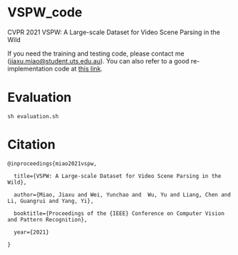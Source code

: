 # VSPW_code
CVPR 2021 VSPW: A Large-scale Dataset for Video Scene Parsing in the Wild


If you need the training and testing code, please contact me (jiaxu.miao@student.uts.edu.au).
You can also refer to a good re-implementation code at [this link](https://github.com/sssdddwww2/CVPR2021_VSPW_Implement).


# Evaluation

```
sh evaluation.sh
```



# Citation

```
@inproceedings{miao2021vspw,

  title={VSPW: A Large-scale Dataset for Video Scene Parsing in the Wild},

  author={Miao, Jiaxu and Wei, Yunchao and  Wu, Yu and Liang, Chen and Li, Guangrui and Yang, Yi},

  booktitle={Proceedings of the {IEEE} Conference on Computer Vision and Pattern Recognition},

  year={2021}

}
```
